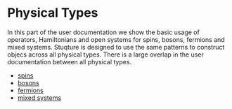 # Physical Types

In this part of the user documentation we show the basic usage of operators, Hamiltonians and open systems for spins, bosons, fermions and mixed systems.
Stuqture is designed to use the same patterns to construct objecs across all physical types. There is a large overlap in the user documentation between all physical types.

* [spins](./spins.md)
* [bosons](./bosons.md)
* [fermions](./fermions.md)
* [mixed systems](./mixed_systems.md)

